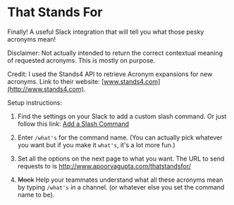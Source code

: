 # That Stands For

Finally! A useful Slack integration that will tell you what those pesky acronyms mean! 

Disclaimer: Not actually intended to return the correct contextual meaning of requested acronyms. This is mostly on purpose.

Credit: I used the Stands4 API to retrieve Acronym expansions for new acronyms. Link to their website: [www.stands4.com](http://www.stands4.com). 

Setup instructions:

1. Find the settings on your Slack to add a custom slash command. Or just follow this link: [Add a Slash Command](https://my.slack.com/services/new/slash-commands)

2. Enter `/what's` for the command name. (You can actually pick whatever you want but if you make it `what's`, it's a lot more fun.)

3. Set all the options on the next page to what you want. The URL to send requests to is http://www.apoorvagupta.com/thatstandsfor/

4. ~~Mock~~ Help your teammates understand what all these acronyms mean by typing `/what's` in a channel. (or whatever else you set the command name to be).